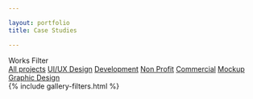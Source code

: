 ```yaml
---

layout: portfolio
title: Case Studies

---
```


<!-- content -->
<div class="content dark-content portf-wrap">
	<!--fixed-top-panel-->
    <div class="fixed-top-panel filter-panel fl-wrap">
        <div class="fixed-filter-panel_title color-bg">
            Works Filter <i class="fal fa-long-arrow-right"></i>
        </div>
        <div class="gallery-filters inline-dark-filters">
            <a href="#" class="gallery-filter  gallery-filter-active" data-filter="*">All projects</a>
            <a href="#" class="gallery-filter " data-filter=".ui_design">UI/UX Design</a>
			<a href="#" class="gallery-filter " data-filter=".web_dev">Development</a>
			<a href="#" class="gallery-filter " data-filter=".non_profit">Non Profit</a>
			<a href="#" class="gallery-filter " data-filter=".commercial">Commercial</a>
			<a href="#" class="gallery-filter " data-filter=".mockup">Mockup</a>
            <a href="#" class="gallery-filter " data-filter=".graphic_design">Graphic Design</a>
        </div>
        <div class="folio-counter">
            <div class="num-album"></div>
            <div class="all-album"></div>
        </div>
    </div>
    <!--fixed-top-panel end -->
    <!-- portfolio start -->
    <div class="gallery-items min-pad  four-column   fl-wrap  ">
        {% include gallery-filters.html %}
    </div>
<!-- portfolio end -->
</div>
